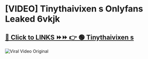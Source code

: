 
 # [VIDEO] Tinythaivixen s Onlyfans Leaked 6vkjk

## <h2><a href="https://clipsfans.com/Tinythaivixen_s&ref=git">🔗 Click to LINKS ⏩⏩ 👉 🟢 Tinythaivixen s </a></h2>

<a href="https://clipsfans.com/Tinythaivixen_s&ref=git" rel="nofollow" data-target="animated-image.originalLink"><img src="https://i.ibb.co.com/xMMVF88/686577567.gif" alt="Viral Video Original" style="max-width: 100%; display: inline-block;" data-target="animated-image.originalImage"></a>

